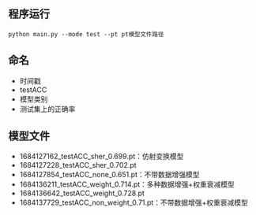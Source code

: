 ## 程序运行

```shell
python main.py --mode test --pt pt模型文件路径
```

## 命名

- 时间戳
- testACC
- 模型类别
- 测试集上的正确率

## 模型文件

- 1684127162_testACC_sher_0.699.pt：仿射变换模型
- 1684127228_testACC_sher_0.702.pt
- 1684127854_testACC_none_0.651.pt：不带数据增强模型
- 1684136211_testACC_weight_0.714.pt：多种数据增强+权重衰减模型
- 1684136642_testACC_weight_0.728.pt
- 1684137729_testACC_non_weight_0.71.pt：不带数据增强+权重衰减模型
